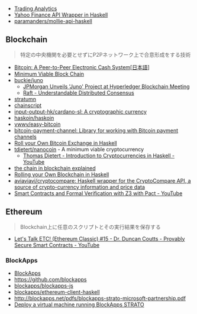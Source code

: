 * [Trading Analytics](http://logicalgraphs.blogspot.jp/p/trading-analytics.html)
* [Yahoo Finance API Wrapper in Haskell](http://functor.tokyo/blog/2016-07-10-yahoo-finance-api)
* [paramanders/mollie-api-haskell](https://github.com/paramanders/mollie-api-haskell)

## Blockchain
> 特定の中央機関を必要とせずにP2Pネットワーク上で合意形成をする技術

* [Bitcoin: A Peer-to-Peer Electronic Cash System](https://bitcoin.org/bitcoin.pdf)[[日本語](http://picks.coincheck.jp/entry/2014/09/15/190000)]
* [Minimum Viable Block Chain](https://www.igvita.com/2014/05/05/minimum-viable-block-chain/)
* [buckie/juno](https://github.com/buckie/juno)
  * [JPMorgan Unveils 'Juno' Project at Hyperledger Blockchain Meeting](http://www.coindesk.com/jpmorgan-juno-hyperledger-blockchain/)
  * [Raft - Understandable Distributed Consensus](http://thesecretlivesofdata.com/raft/)
* [stratumn](http://stratumn.com/)
* [chainscript](http://chainscript.io/)
* [input-output-hk/cardano-sl: A cryptographic currency](https://github.com/input-output-hk/cardano-sl)
* [haskoin/haskoin](https://github.com/haskoin/haskoin)
* [vwwv/easy-bitcoin](https://github.com/vwwv/easy-bitcoin)
* [bitcoin-payment-channel: Library for working with Bitcoin payment channels](https://hackage.haskell.org/package/bitcoin-payment-channel)
* [Roll your Own Bitcoin Exchange in Haskell](http://www.michaelburge.us/2017/08/31/roll-your-own-bitcoin-exchange.html)
* [tdietert/nanocoin](https://github.com/tdietert/nanocoin) - A minimum viable cryptocurrency
  * [Thomas Dietert - Introduction to Cryptocurrencies in Haskell - YouTube](https://www.youtube.com/watch?v=wjyiOXRuUdo)
* [the chain in blockchain explained](http://haroldcarr.com/posts/2017-06-19-the-chain-in-blockchain.html)
* [Rolling your Own Blockchain in Haskell](http://www.michaelburge.us/2017/08/17/rolling-your-own-blockchain.html)
* [aviaviavi/cryptocompare: Haskell wrapper for the CryptoCompare API, a source of crypto-currency information and price data](https://github.com/aviaviavi/cryptocompare)
* [Smart Contracts and Formal Verification with Z3 with Pact - YouTube](https://www.youtube.com/watch?v=l7XuSuEe-Yg)

## Ethereum
> Blockchain上に任意のスクリプトとその実行結果を保存する

* [Let's Talk ETC! (Ethereum Classic) #15 - Dr. Duncan Coutts - Provably Secure Smart Contracts - YouTube](https://www.youtube.com/watch?v=XCtfrZitfg4&feature=youtu.be)

### BlockApps
* [BlockApps](http://blockapps.net/)
* <https://github.com/blockapps>
* [blockapps/blockapps-js](https://github.com/blockapps/blockapps-js)
* [blockapps/ethereum-client-haskell](https://github.com/blockapps/ethereum-client-haskell)
* <http://blockapps.net/pdfs/blockapps-strato-microsoft-partnership.pdf>
* [Deploy a virtual machine running BlockApps STRATO](https://azure.microsoft.com/en-us/documentation/templates/blockapps-strato/)

